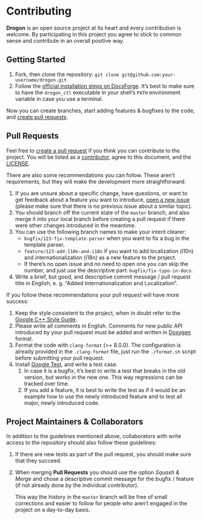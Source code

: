 # Contributing

**Drogon** is an open source project at its heart and every contribution is
welcome. By participating in this project you agree to stick to common sense and
contribute in an overall positive way.

## Getting Started

1. Fork, then clone the repository: `git clone
   git@github.com:your-username/drogon.git`
1. Follow the [official installation steps on
   DocsForge](https://drogon.docsforge.com/master/installation/). It’s best to
   make sure to have the `drogon_ctl` executable in your shell’s `PATH`
   environment variable in case you use a terminal.

Now you can create branches, start adding features & bugfixes to the code, and
[create pull requests](https://github.com/an-tao/drogon/compare).

## Pull Requests

Feel free to [create a pull request](https://github.com/an-tao/drogon/compare)
if you think you can contribute to the project. You will be listed as a
[contributor](https://github.com/an-tao/drogon/graphs/contributors), agree to
this document, and the
[LICENSE](https://github.com/an-tao/drogon/blob/master/LICENSE).

There are also some recommendations you can follow. These aren’t requirements,
but they will make the development more straightforward:

1. If you are unsure about a specific change, have questions, or want to get
   feedback about a feature you want to introduce, [open a new
   issue](https://github.com/an-tao/drogon/issues) (please make sure that there
   is no previous issue about a similar topic).
1. You should branch off the current state of the `master` branch, and also
   merge it into your local branch before creating a pull request if there were
   other changes introduced in the meantime.
1. You can use the following branch names to make your intent clearer:
    * `bugfix/123-fix-template-parser` when you want to fix a bug in the
      template parser.
    * `feature/123-add-l10n-and-i18n` if you want to add localization (l10n) and
      internationalization (i18n) as a new feature to the project.
    * If there’s no open issue and no need to open one you can skip the number,
      and just use the descriptive part: `bugfix/fix-typo-in-docs`.
1. Write a brief, but good, and descriptive commit message / pull request title in English,
   e. g. “Added Internationalization and Localization”.

If you follow these recommendations your pull request will have more success:

1. Keep the style consistent to the project, when in doubt refer to the [Google
   C++ Style Guide](https://google.github.io/styleguide/cppguide.html#C++_Version).
1. Please write all comments in English. Comments for new public API introduced by
   your pull request must be added and written in [Doxygen](http://www.doxygen.nl/) format.
1. Format the code with `clang-format` (>= 8.0.0). The configuration is already
   provided in the `.clang-format` file, just run the `./format.sh` script
   before submitting your pull request.
1. Install [Google Test](https://github.com/google/googletest), and write a test
   case.
    1. In case it is a bugfix, it’s best to write a test that breaks in the old
       version, but works in the new one. This way regressions can be tracked
       over time.
    1. If you add a feature, it is best to write the test as if it would be an
       example how to use the newly introduced feature and to test all major,
       newly introduced code.

## Project Maintainers & Collaborators

In addition to the guidelines mentioned above, collaborators with write access
to the repository should also follow these guidelines:

1. If there are new tests as part of the pull request, you should make sure that
   they succeed.
1. When merging **Pull Requests** you should use the option *Squash & Merge* and
   chose a descriptive commit message for the bugfix / feature (if not already
   done by the individual contributor).

    This way the history in the `master` branch will be free of small
    corrections and easier to follow for people who aren’t engaged in the
    project on a day-to-day basis.
